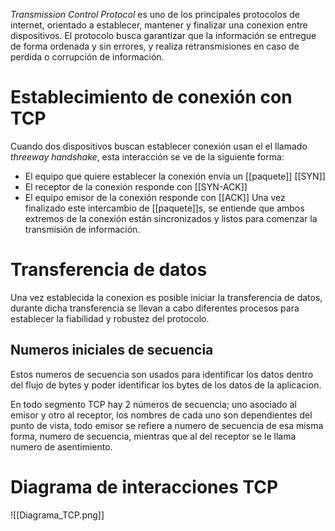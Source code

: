 _Transmission Control Protocol_ es uno de los principales protocolos de internet, orientado a establecer, mantener y finalizar una conexion entre dispositivos. El protocolo busca garantizar que la información se entregue de forma ordenada y sin errores, y realiza retransmisiones en caso de perdida o corrupción de información.

# Establecimiento de conexión con TCP
Cuando dos dispositivos buscan establecer conexión usan el el llamado _threeway handshake_, esta interacción se ve de la siguiente forma:
- El equipo que quiere establecer la conexión envía un [[paquete]] [[SYN]]
- El receptor de la conexión responde con [[SYN-ACK]]
- El equipo emisor de la conexión responde con [[ACK]]
Una vez finalizado este intercambio de [[paquete]]s, se entiende que ambos extremos de la conexión están sincronizados y listos para comenzar la transmisión de información.

# Transferencia de datos
Una vez establecida la conexion es posible iniciar la transferencia de datos, durante dicha transferencia se llevan a cabo diferentes procesos para establecer la fiabilidad y robustez del protocolo.

## Numeros iniciales de secuencia
Estos numeros de secuencia son usados para identificar los datos dentro del flujo de bytes y poder identificar los bytes de los datos de la aplicacion.

En todo segmento TCP hay 2 números de secuencia; uno asociado al emisor y otro al receptor, los nombres de cada uno son dependientes del punto de vista, todo emisor se refiere a numero de secuencia de esa misma forma, numero de secuencia, mientras que al del receptor se le llama numero de asentimiento.
# Diagrama de interacciones TCP
![[Diagrama_TCP.png]]